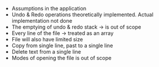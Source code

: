 * Assumptions in the application
* Undo & Redo operations theoretically implemented. Actual implementation not done
* The emptying of undo & redo stack -> is out of scope
* Every line of the file -> treated as an array
* File will also have limited size
* Copy from single line, past to a single line
* Delete text from a single line
* Modes of opening the file is out of scope